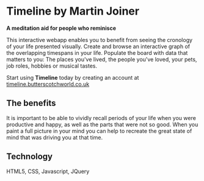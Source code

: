 # Timeline by Martin Joiner

**A meditation aid for people who reminisce** 

This interactive webapp enables you to benefit from seeing the cronology of your life presented visually. Create and browse an interactive graph of the overlapping timespans in your life. Populate the board with data that matters to you: The places you've lived, the people you've loved, your pets, job roles, hobbies or musical tastes. 

Start using **Timeline** today by creating an account at [timeline.butterscotchworld.co.uk](http://timeline.butterscotchworld.co.uk)

## The benefits
It is important to be able to vividly recall periods of your life when you were productive and happy, as well as the parts that were not so good. When you paint a full picture in your mind you can help to recreate the great state of mind that was driving you at that time. 


## Technology

HTML5, CSS, Javascript, JQuery
